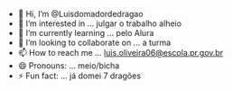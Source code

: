 - 👋 Hi, I’m @Luisdomadordedragao
- 👀 I’m interested in ... julgar o trabalho alheio
- 🌱 I’m currently learning ... pelo Alura
- 💞️ I’m looking to collaborate on ... a turma
- 📫 How to reach me ... luis.oliveira06@escola.pr.gov.br
- 😄 Pronouns: ... meio/bicha
- ⚡ Fun fact: ... já domei 7 dragões

<!---
Luisdomadordedragao/Luisdomadordedragao is a ✨ special ✨ repository because its `README.md` (this file) appears on your GitHub profile.
You can click the Preview link to take a look at your changes.
--->
